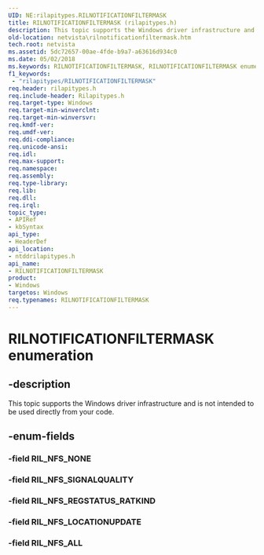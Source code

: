 ```yaml
---
UID: NE:rilapitypes.RILNOTIFICATIONFILTERMASK
title: RILNOTIFICATIONFILTERMASK (rilapitypes.h)
description: This topic supports the Windows driver infrastructure and is not intended to be used directly from your code.
old-location: netvista\rilnotificationfiltermask.htm
tech.root: netvista
ms.assetid: 5dc72657-00ae-4fde-b9a7-a63616d934c0
ms.date: 05/02/2018
ms.keywords: RILNOTIFICATIONFILTERMASK, RILNOTIFICATIONFILTERMASK enumeration [Network Drivers Starting with Windows Vista], RIL_NFS_ALL, RIL_NFS_LOCATIONUPDATE, RIL_NFS_REGSTATUS_RATKIND, RIL_NFS_SIGNALQUALITY, netvista.rilnotificationfiltermask, ntddrilapitypes/RILNOTIFICATIONFILTERMASK, ntddrilapitypes/RIL_NFS_ALL, ntddrilapitypes/RIL_NFS_LOCATIONUPDATE, ntddrilapitypes/RIL_NFS_REGSTATUS_RATKIND, ntddrilapitypes/RIL_NFS_SIGNALQUALITY
f1_keywords:
 - "rilapitypes/RILNOTIFICATIONFILTERMASK"
req.header: rilapitypes.h
req.include-header: Rilapitypes.h
req.target-type: Windows
req.target-min-winverclnt: 
req.target-min-winversvr: 
req.kmdf-ver: 
req.umdf-ver: 
req.ddi-compliance: 
req.unicode-ansi: 
req.idl: 
req.max-support: 
req.namespace: 
req.assembly: 
req.type-library: 
req.lib: 
req.dll: 
req.irql: 
topic_type:
- APIRef
- kbSyntax
api_type:
- HeaderDef
api_location:
- ntddrilapitypes.h
api_name:
- RILNOTIFICATIONFILTERMASK
product:
- Windows
targetos: Windows
req.typenames: RILNOTIFICATIONFILTERMASK
---
```


# RILNOTIFICATIONFILTERMASK enumeration


## -description


This topic supports the Windows driver infrastructure and is not intended to be used directly from your code.


## -enum-fields




### -field RIL_NFS_NONE


### -field RIL_NFS_SIGNALQUALITY


### -field RIL_NFS_REGSTATUS_RATKIND


### -field RIL_NFS_LOCATIONUPDATE


### -field RIL_NFS_ALL

